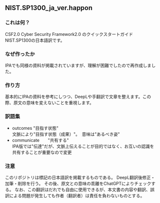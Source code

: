 ## NIST.SP1300_ja_ver.happon

### これは何？
CSF2.0 Cyber Security Framework2.0 のクイックスタートガイドNIST.SP1300の日本語訳です。

### なぜ作ったか
IPAでも同様の資料が掲載されていますが、理解が困難でしたので再作成しました。

### 作り方
基本的にIPAの資料を参考にしつつ、DeepLや手翻訳で文章を整えます。この際、原文の意味を変えないことを重視します。

### 訳語集
- outcomes    "目指す状態"  
  文脈により"目指す状態（成果）"。　意味は"あるべき姿"  
- communicate　　"共有する"  
  IPA版では"伝達"だが、文脈上伝えることが目的ではなく、お互いの認識を共有することが重要なので変更

### 注意
このリポジトリは標記の日本語訳を掲載するものである。
DeepL翻訳後修正・加筆・削除を行う。
その後、原文との意味の乖離をChatGPTによりチェックする。
なお、この翻訳はだれでも自由に使用できるが、本文書の内容や翻訳、誤訳による問題が発生しても作者（翻訳者）は責任を負わないものとする。

